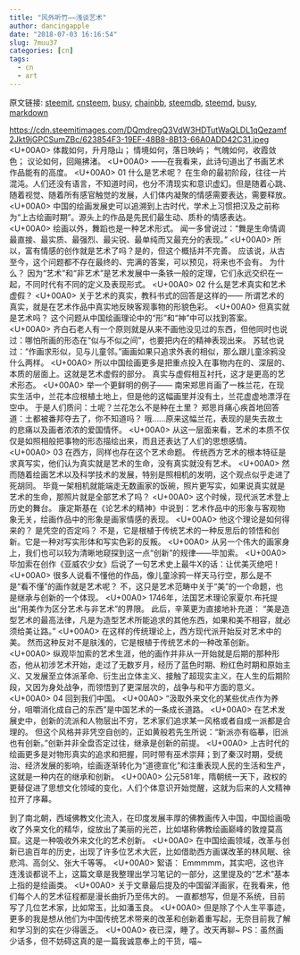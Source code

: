 ```yaml
---
title: "风外听竹——浅谈艺术"
author: dancingapple
date: "2018-07-03 16:16:54"
slug: 7muu37
categories: [cn]
tags: 
  - cn
  - art
---
```


原文链接: [steemit](https://steemit.com), [cnsteem](https://cnsteem.com), [busy](https://busy.org), [chainbb](https://chainbb.com), [steemdb](https://steemdb.com), [steemd](https://steemd.com), [busy](https://busy.org), [markdown](https://raw.githubusercontent.com/pzhaonet/steem_dancingapple/master/content/post/7muu37.md)

https://cdn.steemitimages.com/DQmdregQ3VdW3HDTutWaQLDL1qQezamf2Jkt9jGPCSumZBc/623854F3-19EF-48B8-8B13-66A0ADD42C31.jpeg
<U+00A0>
体裁如何，升月隐山；
情境如何，落日映屿；
气魄如何，收霞敛色；
议论如何，回飚拂渚。
<U+00A0>
——在我看来，此诗句道出了书画艺术作品能有的高度。
<U+00A0>
01
什么是艺术呢？
在生命的最初阶段，往往一片混沌。人们还没有语言，不知道时间，也分不清现实和意识虚幻。但是随着心跳、随着视觉、随着所有感官触觉的发展，人们体内凝聚的情感需要表达，需要释放。
<U+00A0>
中国的绘画发展史可以追溯到上古时代，学术上习惯把汉及之前称为“上古绘画时期”。源头上的作品是先民们最生动、质朴的情感表达。
<U+00A0>
绘画以外，舞蹈也是一种艺术形式。
闻一多曾说过：“舞是生命情调最直接、最实质、最强烈、最尖锐、最单纯而又最充分的表现。”
<U+00A0>
所以，富有情感的创作就是艺术了吗？是的，但这个概括并不完善。
应该说，从古至今，这个问题都不存在最终的、完满的答案，可以预见，将来也不会有。
为什么？
因为“艺术”和“非艺术”是艺术发展中一条铁一般的定理，它们永远交织在一起，不同时代有不同的定义及表现形式。
<U+00A0>
02
什么是艺术真实和艺术虚假？
<U+00A0>
关于艺术的真实，教科书式的回答是这样的——
所谓艺术的真实，就是在艺术作品中真实地反映客观事物的形貌色彩。
<U+00A0>
但真实就是艺术吗？
这个问题从中国绘画理论中的“形”和“神”中可以找到答案。
<U+00A0>
齐白石老人有一个原则就是从来不画他没见过的东西，但他同时也说过：哪怕所画的形态在“似与不似之间”，也要把内在的精神表现出来。
苏轼也说过：“作画求形似，见与儿童邻。”画画如果只追求外表的相似，那么跟儿童涂鸦没什么两样。
<U+00A0>
所以中国绘画更多是把重点投入在事物内在的、深层的、本质的层面上。这就是艺术虚假的部分。
真实与虚假相互衬托，这才是更高的艺术形态。
<U+00A0>
举一个更鲜明的例子——
南宋郑思肖画了一株兰花，在现实生活中，兰花本应根植土地上，但是他的这幅画里并没有土，兰花虚虚地漂浮在空中。
于是人们质问：土呢？兰花怎么不是种在土里？
郑思肖痛心疾首地回答道：土都被番邦夺去了，你不知道吗？
哦……原来这幅兰花，表现的是失去故土的悲痛以及画者浓浓的爱国情怀。
<U+00A0>
从这一层面来看，艺术的本质不仅仅是如照相般把事物的形态描绘出来，而且还表达了人们的思想感情。
<U+00A0>
03
在西方，同样也存在这个艺术命题。
传统西方艺术的根本特征是求真写实，他们认为真实就是艺术的生命，没有真实就没有艺术。
<U+00A0>
然而随着绘画艺术以及科学技术的发展，特别是照相机的发明，这个观点似乎走进了死胡同。
毕竟一架相机就能端走无数画家的饭碗，照片更写实，如果说真实就是艺术的生命，那照片就是全部艺术了吗？
<U+00A0>
这个时候，现代派艺术登上历史的舞台。
康定斯基在《论艺术的精神》中说到：艺术作品中的形象与客观物象无关，绘画作品中的形象是画家情感的表现。
<U+00A0>
他这个理论是如何得来的？
是凭空的否定吗？
不是，它是根植于传统艺术的一种反思后的领悟和创新。它是一种对写实形体和写实色彩的反叛。
<U+00A0>
从另一个伟大的画家身上，我们也可以较为清晰地窥探到这一点“创新”的规律——毕加索。
<U+00A0>
毕加索在创作《亚威农少女》后说了一句艺术史上最牛X的话：让优美灭绝吧！
<U+00A0>
很多人说看不懂他的作品，像儿童涂鸦一样天马行空，那么是不是“看不懂”的画作就是艺术呢？
不，这只是艺术范畴中关于“美”的一个命题，也是继承与创新的一个体现。
<U+00A0>
1746年，法国艺术理论家夏尔.布托提出“用美作为区分艺术与非艺术”的界限。
此后，辛莱更为直接地补充道：
“美是造型艺术的最高法律，凡是为造型艺术所能追求的其他东西，如果和美不相容，就必须给美让路。”
<U+00A0>
在这样的传统理论上，西方现代派开始反对艺术中的美。
然而这种反对不是肤浅的，它是根植于传统艺术的一种改革创新。
<U+00A0>
纵观毕加索的艺术生涯，他的画作并非从一开始就是后期的那种形态，他从初涉艺术开始，走过了无数岁月，经历了蓝色时期、粉红色时期和原始主义、又发展至立体派革命、衍生出立体主义、接触了超现实主义，在人生的后期阶段，又因为身处战争，而领悟到了更深层次的，战争与和平方面的意义。
<U+00A0>
04
回到我们中国。
<U+00A0>
“汲取外来文化的某些优点作为养分，咀嚼消化成自己的东西”是中国艺术的一条成长道路。
<U+00A0>
在艺术发展史中，创新的流派和人物层出不穷，艺术家们追求某一风格或者自成一派都是合理的。
但这个风格并非凭空自创的，正如黄般若先生所说：“新派亦有临摹，旧派也有创新。”创新并非全盘否定过往，继承是创新的前提。
<U+00A0>
上古时代的绘画更多是对物形真实的追求和把握，同时带有巫术崇拜；到了秦汉时期，受统治、经济发展的影响，绘画逐渐转化为“道德宣化”和注重表现人民的生活和生产，这就是一种内在的继承和创新。
<U+00A0>
公元581年，隋朝统一天下，政权的更替促进了思想文化领域的变化，人们个体意识开始觉醒，这就为后来的人文精神拉开了序幕。

到了南北朝，西域佛教文化流入，在印度发展丰厚的佛教画传入中国，中国绘画吸收了外来文化的精华，绽放出了美丽的光芒，比如堪称佛教绘画巅峰的敦煌莫高窟。这是一种吸收外来文化的艺术创新。
<U+00A0>
在中国绘画领域，改革与创新已逾百年的历史，出现了许多位艺术大匠，比如借助西方画谋改革的林风眠、徐悲鸿、高剑父、张大千等等。
<U+00A0>
絮语：
Emmmmm，其实吧，这也许连浅谈都说不上，这篇文章是我整理出学习笔记的一部分，这里提及的“艺术”基本上指的是绘画类。
<U+00A0>
关于文章最后提及的中国留洋画家，在我看来，他们每个人的艺术征程都是漫长曲折乃至伟大的。
一直都想写，但是不系统，目前写了几位艺术家，比如常玉，比如潘玉良。
<U+00A0>
但是除了个人生平事迹，更多的我是想从他们为中国传统艺术带来的改革和创新着重写起，无奈目前我了解和学习到的实在少得匮乏。
<U+00A0>
夜已深，睡了。改天再聊~
PS：虽然画少话多，但不妨碍这真的是一篇我诚意奉上的干货，喵~
